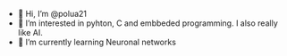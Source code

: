 - 👋 Hi, I’m @polua21
- 👀 I’m interested in pyhton, C and embbeded programming. I also really like AI. 
- 🌱 I’m currently learning Neuronal networks 

<!---
polua21/polua21 is a ✨ special ✨ repository because its `README.md` (this file) appears on your GitHub profile.
You can click the Preview link to take a look at your changes.
--->
